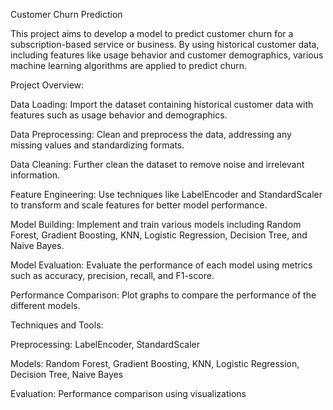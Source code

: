 Customer Churn Prediction

This project aims to develop a model to predict customer churn for a subscription-based service or business. By using historical customer data, including features like usage behavior and customer demographics, various machine learning algorithms are applied to predict churn.

Project Overview:

Data Loading: Import the dataset containing historical customer data with features such as usage behavior and demographics.

Data Preprocessing: Clean and preprocess the data, addressing any missing values and standardizing formats.

Data Cleaning: Further clean the dataset to remove noise and irrelevant information.

Feature Engineering: Use techniques like LabelEncoder and StandardScaler to transform and scale features for better model performance.

Model Building: Implement and train various models including Random Forest, Gradient Boosting, KNN, Logistic Regression, Decision Tree, and Naive Bayes.

Model Evaluation: Evaluate the performance of each model using metrics such as accuracy, precision, recall, and F1-score.

Performance Comparison: Plot graphs to compare the performance of the different models.

Techniques and Tools:

Preprocessing: LabelEncoder, StandardScaler

Models: Random Forest, Gradient Boosting, KNN, Logistic Regression, Decision Tree, Naive Bayes

Evaluation: Performance comparison using visualizations
